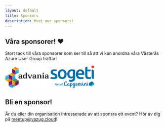 ```yaml
---
layout: default
title: Sponsors
description: Meet our sponsors!
---
```


## Våra sponsorer! ❤️

Stort tack till våra sponsorer som ser till så att vi kan anordna våra Västerås Azure User Group träffar!


![Advania](./media/sponsors/advania.png "Advania")    ![Sogeti](./media/sponsors/sogeti.png "Sogeti")

## Bli en sponsor!

Är du eller din organisation intresserade av att sponsra ett event? Hör av dig på [meetup@vazug.cloud](mailto:meetup@vazug.cloud)!
